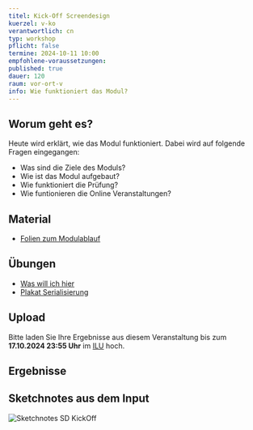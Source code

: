 ```yaml
---
titel: Kick-Off Screendesign
kuerzel: v-ko
verantwortlich: cn
typ: workshop
pflicht: false
termine: 2024-10-11 10:00
empfohlene-voraussetzungen: 
published: true
dauer: 120
raum: vor-ort-v
info: Wie funktioniert das Modul?
---
```



## Worum geht es?

Heute wird erklärt, wie das Modul funktioniert. Dabei wird auf folgende Fragen eingegangen:
- Was sind die Ziele des Moduls?
- Wie ist das Modul aufgebaut?
- Wie funktioniert die Prüfung?
- Wie funtionieren die Online Veranstaltungen?


## Material
* [Folien zum Modulablauf](https://cnoss.github.io/slides/presentations/screendesign/about-screendesign/)


## Übungen
* [Was will ich hier](https://th-koeln.github.io/mi-bachelor-screendesign/assignments/kick-off-was-will-ich-hier/)
* [Plakat Serialisierung](https://th-koeln.github.io/mi-bachelor-screendesign/assignments/kick-off-plakat-serialisierung/)


## Upload

Bitte laden Sie Ihre Ergebnisse aus diesem Veranstaltung bis zum **17.10.2024 23:55 Uhr** im [ILU](https://ilu.th-koeln.de/ilias.php?baseClass=ilexercisehandlergui&cmdNode=cd:mz&cmdClass=ilObjExerciseGUI&cmd=showOverview&ref_id=452322) hoch.

## Ergebnisse

<!-- Hier können Sie sich [Ihre Arbeitsergebnisse]() anschauen. -->

## Sketchnotes aus dem Input
![Sketchnotes SD KickOff](../../images/recordings/sd-session-01.jpg "Sketchnotes SD KickOff")